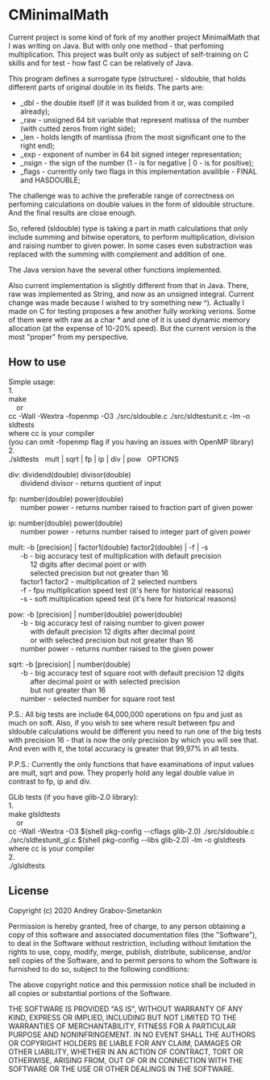 # CMinimalMath

Current project is some kind of fork of my another project MinimalMath that I was writing on Java. But with only one method - that perfoming multiplication. This project was built only as subject of self-training on C skills and for test - how fast C can be relatively of Java.

This program defines a surrogate type (structure) - sldouble, that holds different parts of original double in its fields. The parts are:

- \_dbl - the double itself (if it was builded from it or, was compiled already);
- \_raw - unsigned 64 bit variable that represent matissa of the number (with cutted zeros from right side);
- \_len - holds length of mantissa (from the most significant one to the right end);
- \_exp - exponent of number in 64 bit signed integer representation;
- \_nsign - the sign of the number (1 - is for negative | 0 - is for positive);
- \_flags - currently only two flags in this implementation availible - FINAL and HASDOUBLE;

The challenge was to achive the preferable range of correctness on perfoming calculations on double values in the form of sldouble structure. And the final results are close enough.

So, refered (sldouble) type is taking a part in math calculations that only include summing and bitwise operators, to perform multiplication, division and raising number to given power. In some cases even substraction was replaced with the summing with complement and addition of one.

The Java version have the several other functions implemented.

Also current implementation is slightly different from that in Java. There, raw was implemented as String, and now as an unsigned integral. Current change was made because I wished to try something new ^). Actually I made on C for testing proposes a few another fully working verions. Some of them were with raw as a char \* and one of it is used dynamic memory allocation (at the expense of 10-20% speed). But the current version is the most "proper" from my perspective.

## How to use

Simple usage:\
1.\
make\
&nbsp;&nbsp;&nbsp;&nbsp;or\
cc -Wall -Wextra -fopenmp -O3 ./src/sldouble.c ./src/sldtestunit.c -lm -o sldtests\
where cc is your compiler\
(you can omit -fopenmp flag if you having an issues with OpenMP library)\
2.\
./sldtests&nbsp;&nbsp;&nbsp;mult | sqrt | fp | ip | div | pow&nbsp;&nbsp;&nbsp;OPTIONS

div:  dividend(double) divisor(double) \
&nbsp;&nbsp;&nbsp;&nbsp;&nbsp;&nbsp;dividend divisor - returns quotient of input

fp:   number(double) power(double) \
&nbsp;&nbsp;&nbsp;&nbsp;&nbsp;&nbsp;number power - returns number raised to fraction part of given power

ip:   number(double) power(double) \
&nbsp;&nbsp;&nbsp;&nbsp;&nbsp;&nbsp;number power - returns number raised to integer part of given power

mult: -b [precision] | factor1(double) factor2(double) | -f | -s \
&nbsp;&nbsp;&nbsp;&nbsp;&nbsp;&nbsp;-b - big accuracy test of multiplication with default precision \
&nbsp;&nbsp;&nbsp;&nbsp;&nbsp;&nbsp;&nbsp;&nbsp;&nbsp;&nbsp;&nbsp;12 digits after decimal point or with \
&nbsp;&nbsp;&nbsp;&nbsp;&nbsp;&nbsp;&nbsp;&nbsp;&nbsp;&nbsp;&nbsp;selected precision  but not greater than 16 \
&nbsp;&nbsp;&nbsp;&nbsp;&nbsp;&nbsp;factor1 factor2 - multiplication of 2 selected numbers \
&nbsp;&nbsp;&nbsp;&nbsp;&nbsp;&nbsp;-f - fpu multiplication speed test (it's here for historical reasons) \
&nbsp;&nbsp;&nbsp;&nbsp;&nbsp;&nbsp;-s - soft multiplication speed test (it's here for historical reasons)

pow:  -b [precision] | number(double) power(double) \
&nbsp;&nbsp;&nbsp;&nbsp;&nbsp;&nbsp;-b - big accuracy test of raising number to given power \
&nbsp;&nbsp;&nbsp;&nbsp;&nbsp;&nbsp;&nbsp;&nbsp;&nbsp;&nbsp;&nbsp;with default precision 12 digits after decimal point \
&nbsp;&nbsp;&nbsp;&nbsp;&nbsp;&nbsp;&nbsp;&nbsp;&nbsp;&nbsp;&nbsp;or with selected precision  but not greater than 16 \
&nbsp;&nbsp;&nbsp;&nbsp;&nbsp;&nbsp;number power - returns number raised to the given power

sqrt: -b [precision] | number(double) \
&nbsp;&nbsp;&nbsp;&nbsp;&nbsp;&nbsp;-b - big accuracy test of square root with default precision 12 digits \
&nbsp;&nbsp;&nbsp;&nbsp;&nbsp;&nbsp;&nbsp;&nbsp;&nbsp;&nbsp;&nbsp;after decimal point or with selected precision \
&nbsp;&nbsp;&nbsp;&nbsp;&nbsp;&nbsp;&nbsp;&nbsp;&nbsp;&nbsp;&nbsp;but not greater than 16 \
&nbsp;&nbsp;&nbsp;&nbsp;&nbsp;&nbsp;number - selected number for square root test

P.S.: All big tests are include 64,000,000 operations on fpu and just as much on soft. Also, if you wish to see where result between fpu and sldouble calculations would be different you need to run one of the big tests with precision 16 - that is now the only precision by which you will see that. And even with it, the total accuracy is greater that 99,97% in all tests.

P.P.S.: Currently the only functions that have examinations of input values are mult, sqrt and pow. They properly hold any legal double value in contrast to fp, ip and div.

GLib tests (if you have glib-2.0 library):\
1.\
make glsldtests\
&nbsp;&nbsp;&nbsp;&nbsp;or\
cc -Wall -Wextra -O3 $(shell pkg-config --cflags glib-2.0) ./src/sldouble.c ./src/sldtestunit_gl.c $(shell pkg-config --libs glib-2.0) -lm -o glsldtests\
where cc is your compiler\
2.\
./glsldtests

## License

Copyright (c) 2020 Andrey Grabov-Smetankin

Permission is hereby granted, free of charge, to any person
obtaining a copy of this software and associated documentation
files (the "Software"), to deal in the Software without
restriction, including without limitation the rights to use,
copy, modify, merge, publish, distribute, sublicense, and/or sell
copies of the Software, and to permit persons to whom the
Software is furnished to do so, subject to the following
conditions:

The above copyright notice and this permission notice shall be
included in all copies or substantial portions of the Software.

THE SOFTWARE IS PROVIDED "AS IS", WITHOUT WARRANTY OF ANY KIND,
EXPRESS OR IMPLIED, INCLUDING BUT NOT LIMITED TO THE WARRANTIES
OF MERCHANTABILITY, FITNESS FOR A PARTICULAR PURPOSE AND
NONINFRINGEMENT. IN NO EVENT SHALL THE AUTHORS OR COPYRIGHT
HOLDERS BE LIABLE FOR ANY CLAIM, DAMAGES OR OTHER LIABILITY,
WHETHER IN AN ACTION OF CONTRACT, TORT OR OTHERWISE, ARISING
FROM, OUT OF OR IN CONNECTION WITH THE SOFTWARE OR THE USE OR
OTHER DEALINGS IN THE SOFTWARE.

